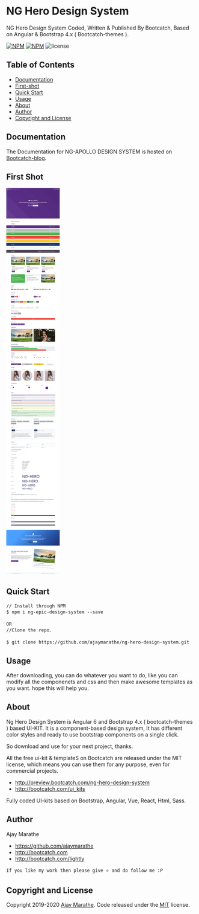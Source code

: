 # NG Hero Design System
NG Hero Design System Coded, Written & Published By Bootcatch, Based on Angular & Bootstrap 4.x ( Bootcatch-themes ).

[![NPM](https://img.shields.io/npm/v/ng-hero-design-system.svg)](https://www.npmjs.com/package/ng-hero-design-system)  [![NPM](https://img.shields.io/npm/dt/ng-hero-design-system.svg)](https://www.npmjs.com/package/ng-hero-design-system) 
![license](https://img.shields.io/badge/license-MIT-blue.svg)

## Table of Contents

* [Documentation](#documentation)
* [First-shot](#first-shot)
* [Quick Start](#quick-start)
* [Usage](#usage)
* [About](#about)
* [Author](#author)
* [Copyright and License](#copyright-and-license)

## Documentation
The Documentation for NG-APOLLO DESIGN SYSTEM is hosted on [Bootcatch-blog](http://blog.bootcatch.com/post/angular-components-based-design-system-is-based-on-bootcatch-themes-and-angular).

## First Shot
[![card-blog](https://raw.githubusercontent.com/ajaymarathe/image-store/master/ng-uikit/ng-hero.png)](http://preview.bootcatch.com/ng-hero-design-system)

## Quick Start
```
// Install through NPM
$ npm i ng-epic-design-system --save

OR
//Clone the repo.

$ git clone https://github.com/ajaymarathe/ng-hero-design-system.git  
```

## Usage

After downloading, you can do whatever you want to do, like you can modify all the componenets and css and then make awesome templates as you want.
hope this will help you.

## About

Ng Hero Design System is Angular 6 and Bootstrap 4.x ( bootcatch-themes ) based UI-KIT. It is a component-based design system, It has different color styles and ready to use bootstrap components on a single click.

So download and use for your next project, thanks.

All the free ui-kit & templateS on Bootcatch are released under the MIT license, which means you can use them for any purpose, even for commercial projects.

* http://preview.bootcatch.com/ng-hero-design-system
* http://bootcatch.com/ui_kits

Fully coded UI-kits based on Bootstrap, Angular, Vue, React, Html, Sass.

## Author

Ajay Marathe

+ https://github.com/ajaymarathe
+ http://bootcatch.com
+ http://bootcatch.com/lightly
```
If you like my work then please give ⭐ and do follow me :P
```

## Copyright and License

Copyright 2019-2020 [Ajay Marathe](https://github.com/ajaymarathe). Code released under the [MIT](https://github.com/ajaymarathe/ng-hero-design-system/blob/master/LICENSE) license.
